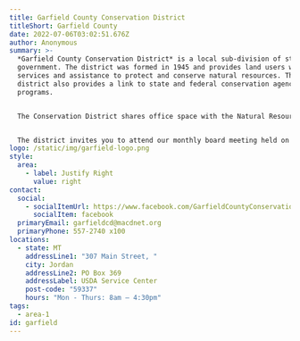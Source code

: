 ```yaml
---
title: Garfield County Conservation District
titleShort: Garfield County
date: 2022-07-06T03:02:51.676Z
author: Anonymous
summary: >-
  *Garfield County Conservation District* is a local sub-division of state
  government. The district was formed in 1945 and provides land users with
  services and assistance to protect and conserve natural resources. The
  district also provides a link to state and federal conservation agencies and
  programs.


  The Conservation District shares office space with the Natural Resources Conservation Service, a federal agency in the U.S. Department of Agriculture. The NRCS provides technical assistance to the conservation districts and district cooperators and administer several USDA technical and cost share programs.


  The district invites you to attend our monthly board meeting held on the first Wednesday (normally) of each month. Please call to confirm time and location.
logo: /static/img/garfield-logo.png
style:
  area:
    - label: Justify Right
      value: right
contact:
  social:
    - socialItemUrl: https://www.facebook.com/GarfieldCountyConservationDistrict/
      socialItem: facebook
  primaryEmail: garfieldcd@macdnet.org
  primaryPhone: 557-2740 x100
locations:
  - state: MT
    addressLine1: "307 Main Street, "
    city: Jordan
    addressLine2: PO Box 369
    addressLabel: USDA Service Center
    post-code: "59337"
    hours: "Mon - Thurs: 8am – 4:30pm"
tags:
  - area-1
id: garfield
---
```

